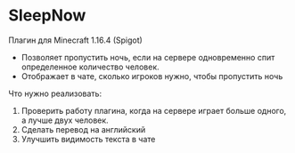 # SleepNow
Плагин для Minecraft 1.16.4 (Spigot)
- Позволяет пропустить ночь, если на сервере одновременно спит определенное количество человек. 
- Отображает в чате, сколько игроков нужно, чтобы пропустить ночь

Что нужно реализовать:
1. Проверить работу плагина, когда на сервере играет больше одного, а лучше двух человек.
2. Сделать перевод на английский
3. Улучшить видимость текста в чате
